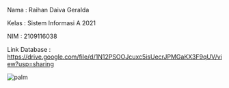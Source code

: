 Nama : Raihan Daiva Geralda

Kelas : Sistem Informasi A 2021

NIM : 2109116038

Link Database : https://drive.google.com/file/d/1N12PSOOJcuxc5isUecrJPMGaKX3F9qUV/view?usp=sharing




![palm](https://user-images.githubusercontent.com/95012374/227734643-90d4451d-39f1-4dc9-a416-11684ae17abb.jpg)
